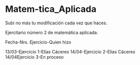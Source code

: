 # Matem-tica_Aplicada

Subí no más tu modificación cada vez que haces.

Ejercitario número 2 de matemática aplicada.

Fecha-Nro. Ejercicio-Quien hizo

13/03-Ejercicio 1-Elías Cáceres
14/04-Ejercicio 2-Elias Cáceres
14/04Ejercicio 3-En proceso
